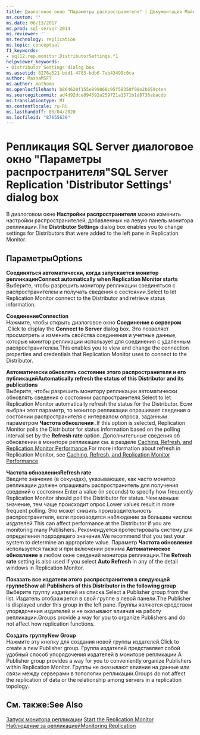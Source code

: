 ```yaml
---
title: Диалоговое окно "Параметры распространителя" | Документация Майкрософт
ms.custom: ''
ms.date: 06/13/2017
ms.prod: sql-server-2014
ms.reviewer: ''
ms.technology: replication
ms.topic: conceptual
f1_keywords:
- sql12.rep.monitor.DistributorSettings.f1
helpviewer_keywords:
- Distributor Settings dialog box
ms.assetid: 8276a521-bdd1-4783-bdb6-7ab43499c0ca
author: MashaMSFT
ms.author: mathoma
ms.openlocfilehash: b864620f155e899868c95f58350f98e2b659c4e4
ms.sourcegitcommit: ad4d92dce894592a259721a1571b1d8736abacdb
ms.translationtype: MT
ms.contentlocale: ru-RU
ms.lasthandoff: 08/04/2020
ms.locfileid: "87655630"
---
```

# <a name="sql-server-replication-distributor-settings-dialog-box"></a><span data-ttu-id="cf30a-102">Репликация SQL Server диалоговое окно "Параметры распространителя"</span><span class="sxs-lookup"><span data-stu-id="cf30a-102">SQL Server Replication 'Distributor Settings' dialog box</span></span>
  <span data-ttu-id="cf30a-103">В диалоговом окне **Настройки распространителя** можно изменить настройки распространителей, добавленных на левую панель монитора репликации.</span><span class="sxs-lookup"><span data-stu-id="cf30a-103">The **Distributor Settings** dialog box enables you to change settings for Distributors that were added to the left pane in Replication Monitor.</span></span>  
  
## <a name="options"></a><span data-ttu-id="cf30a-104">Параметры</span><span class="sxs-lookup"><span data-stu-id="cf30a-104">Options</span></span>  
 <span data-ttu-id="cf30a-105">**Соединяться автоматически, когда запускается монитор репликации**</span><span class="sxs-lookup"><span data-stu-id="cf30a-105">**Connect automatically when Replication Monitor starts**</span></span>  
 <span data-ttu-id="cf30a-106">Выберите, чтобы разрешить монитору репликации соединяться с распространителем и получать сведения о состоянии.</span><span class="sxs-lookup"><span data-stu-id="cf30a-106">Select to let Replication Monitor connect to the Distributor and retrieve status information.</span></span>  
  
 <span data-ttu-id="cf30a-107">**Соединение**</span><span class="sxs-lookup"><span data-stu-id="cf30a-107">**Connection**</span></span>  
 <span data-ttu-id="cf30a-108">Нажмите, чтобы открыть диалоговое окно **Соединение с сервером** .</span><span class="sxs-lookup"><span data-stu-id="cf30a-108">Click to display the **Connect to Server** dialog box.</span></span> <span data-ttu-id="cf30a-109">Это позволяет просмотреть и изменить свойства соединения и учетные данные, которые монитор репликации использует для соединения с удаленным распространителем.</span><span class="sxs-lookup"><span data-stu-id="cf30a-109">This enables you to view and change the connection properties and credentials that Replication Monitor uses to connect to the Distributor.</span></span>  
  
 <span data-ttu-id="cf30a-110">**Автоматически обновлять состояние этого распространителя и его публикаций**</span><span class="sxs-lookup"><span data-stu-id="cf30a-110">**Automatically refresh the status of this Distributor and its publications**</span></span>  
 <span data-ttu-id="cf30a-111">Выберите, чтобы разрешить монитору репликации автоматически обновлять сведения о состоянии распространителя.</span><span class="sxs-lookup"><span data-stu-id="cf30a-111">Select to let Replication Monitor automatically refresh the status for the Distributor.</span></span> <span data-ttu-id="cf30a-112">Если выбран этот параметр, то монитор репликации опрашивает сведения о состоянии распространителя с интервалом опроса, заданным параметром **Частота обновления** .</span><span class="sxs-lookup"><span data-stu-id="cf30a-112">If this option is selected, Replication Monitor polls the Distributor for status information based on the polling interval set by the **Refresh rate** option.</span></span> <span data-ttu-id="cf30a-113">Дополнительные сведения об обновлении в мониторе репликации см. в разделе [Caching, Refresh, and Replication Monitor Performance](monitor/caching-refresh-and-replication-monitor-performance.md).</span><span class="sxs-lookup"><span data-stu-id="cf30a-113">For more information about refresh in Replication Monitor, see [Caching, Refresh, and Replication Monitor Performance](monitor/caching-refresh-and-replication-monitor-performance.md).</span></span>  
  
 <span data-ttu-id="cf30a-114">**Частота обновления**</span><span class="sxs-lookup"><span data-stu-id="cf30a-114">**Refresh rate**</span></span>  
 <span data-ttu-id="cf30a-115">Введите значение (в секундах), указывающее, как часто монитор репликации должен опрашивать распространитель для получения сведений о состоянии.</span><span class="sxs-lookup"><span data-stu-id="cf30a-115">Enter a value (in seconds) to specify how frequently Replication Monitor should poll the Distributor for status.</span></span> <span data-ttu-id="cf30a-116">Чем меньше значение, тем чаще происходит опрос.</span><span class="sxs-lookup"><span data-stu-id="cf30a-116">Lower values result in more frequent polling.</span></span> <span data-ttu-id="cf30a-117">Это может снизить производительность распространителя, если производится наблюдение за большим числом издателей.</span><span class="sxs-lookup"><span data-stu-id="cf30a-117">This can affect performance at the Distributor if you are monitoring many Publishers.</span></span> <span data-ttu-id="cf30a-118">Рекомендуется протестировать систему для определения подходящего значения.</span><span class="sxs-lookup"><span data-stu-id="cf30a-118">We recommend that you test your system to determine an appropriate value.</span></span> <span data-ttu-id="cf30a-119">Параметр **Частота обновления** используется также и при включении режима **Автоматическое обновление** в любом окне сведений монитора репликации.</span><span class="sxs-lookup"><span data-stu-id="cf30a-119">The **Refresh rate** setting is also used if you select **Auto Refresh** in any of the detail windows in Replication Monitor.</span></span>  
  
 <span data-ttu-id="cf30a-120">**Показать все издатели этого распространителя в следующей группе**</span><span class="sxs-lookup"><span data-stu-id="cf30a-120">**Show all Publishers of this Distributor in the following group**</span></span>  
 <span data-ttu-id="cf30a-121">Выберите группу издателей из списка.</span><span class="sxs-lookup"><span data-stu-id="cf30a-121">Select a Publisher group from the list.</span></span> <span data-ttu-id="cf30a-122">Издатель отображается в свой группе в левой панели.</span><span class="sxs-lookup"><span data-stu-id="cf30a-122">The Publisher is displayed under this group in the left pane.</span></span> <span data-ttu-id="cf30a-123">Группы являются средством упорядочения издателей и не оказывают влияния на работу репликации.</span><span class="sxs-lookup"><span data-stu-id="cf30a-123">Groups provide a way for you to organize Publishers and do not affect how replication functions.</span></span>  
  
 <span data-ttu-id="cf30a-124">**Создать группу**</span><span class="sxs-lookup"><span data-stu-id="cf30a-124">**New Group**</span></span>  
 <span data-ttu-id="cf30a-125">Нажмите эту кнопку для создания новой группы издателей.</span><span class="sxs-lookup"><span data-stu-id="cf30a-125">Click to create a new Publisher group.</span></span> <span data-ttu-id="cf30a-126">Группа издателей представляет собой удобный способ упорядочения издателей в мониторе репликации.</span><span class="sxs-lookup"><span data-stu-id="cf30a-126">A Publisher group provides a way for you to conveniently organize Publishers within Replication Monitor.</span></span> <span data-ttu-id="cf30a-127">Группы не оказывают влияние на данные или связи между серверами в топологии репликации.</span><span class="sxs-lookup"><span data-stu-id="cf30a-127">Groups do not affect the replication of data or the relationship among servers in a replication topology.</span></span>  
  
## <a name="see-also"></a><span data-ttu-id="cf30a-128">См. также:</span><span class="sxs-lookup"><span data-stu-id="cf30a-128">See Also</span></span>  
 <span data-ttu-id="cf30a-129">[Запуск монитора репликации](monitor/start-the-replication-monitor.md) </span><span class="sxs-lookup"><span data-stu-id="cf30a-129">[Start the Replication Monitor](monitor/start-the-replication-monitor.md) </span></span>  
 [<span data-ttu-id="cf30a-130">Наблюдение за репликацией</span><span class="sxs-lookup"><span data-stu-id="cf30a-130">Monitoring Replication</span></span>](monitoring-replication.md)  
  
  
